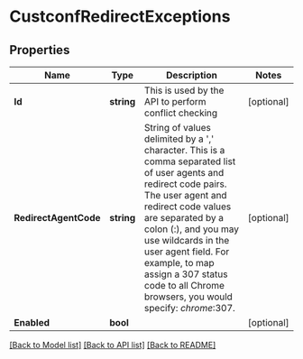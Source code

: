 # CustconfRedirectExceptions

## Properties

Name | Type | Description | Notes
------------ | ------------- | ------------- | -------------
**Id** | **string** | This is used by the API to perform conflict checking | [optional] 
**RedirectAgentCode** | **string** | String of values delimited by a &#39;,&#39; character. This is a comma separated list of user agents and redirect code pairs. The user agent and redirect code values are separated by a colon (:), and you may use wildcards in the user agent field. For example, to map assign a 307 status code to all Chrome browsers, you would specify: *chrome*:307. | [optional] 
**Enabled** | **bool** |  | [optional] 

[[Back to Model list]](../README.md#documentation-for-models) [[Back to API list]](../README.md#documentation-for-api-endpoints) [[Back to README]](../README.md)


